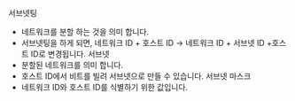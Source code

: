 서브넷팅
- 네트워크를 분할 하는 것을 의미 합니다.
- 서브넷팅을 하게 되면, 네트워크 ID + 호스트 ID -> 네트워크 ID + 서브넷 ID +호스트 ID로 변경됩니다. 
서브넷
- 분할된 네트워크를 의미 합니다.
- 호스트 ID에서 비트를 빌려 서브넷으로 만들 수 있습니다.
서브넷 마스크
- 네트워크 ID와 호스트 ID를 식별하기 위한 값입니다.